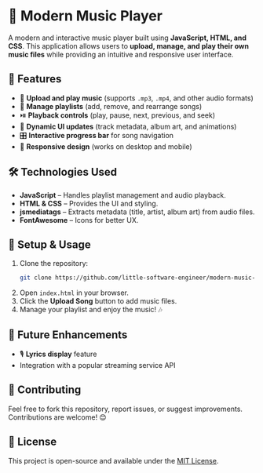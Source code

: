 # 🎵 Modern Music Player

A modern and interactive music player built using **JavaScript, HTML, and CSS**. This application allows users to **upload, manage, and play their own music files** while providing an intuitive and responsive user interface.

## 🚀 Features

- 🎼 **Upload and play music** (supports `.mp3`, `.mp4`, and other audio formats)
- 📂 **Manage playlists** (add, remove, and rearrange songs)
- ⏯️ **Playback controls** (play, pause, next, previous, and seek)
- 🎨 **Dynamic UI updates** (track metadata, album art, and animations)
- 🎛 **Interactive progress bar** for song navigation
- 📱 **Responsive design** (works on desktop and mobile)

## 🛠 Technologies Used

- **JavaScript** – Handles playlist management and audio playback.
- **HTML & CSS** – Provides the UI and styling.
- **jsmediatags** – Extracts metadata (title, artist, album art) from audio files.
- **FontAwesome** – Icons for better UX.


## 🔧 Setup & Usage

1. Clone the repository:
   ```bash
   git clone https://github.com/little-software-engineer/modern-music-player.git
   ```
2. Open `index.html` in your browser.
3. Click the **Upload Song** button to add music files.
4. Manage your playlist and enjoy the music! 🎶

## 📌 Future Enhancements

- 🎙 **Lyrics display** feature
- Integration with a popular streaming service API

## 🤝 Contributing

Feel free to fork this repository, report issues, or suggest improvements. Contributions are welcome! 😊

## 📄 License

This project is open-source and available under the [MIT License](LICENSE).

